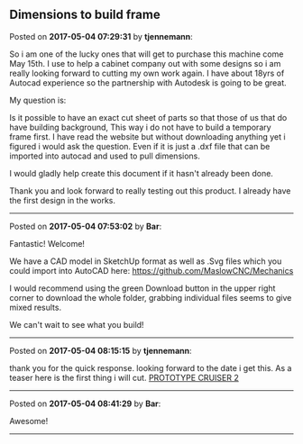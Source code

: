 ## Dimensions to build frame
Posted on **2017-05-04 07:29:31** by **tjennemann**:

So i am one of the lucky ones that will get to purchase this machine come May 15th. I use to help a cabinet company out with some designs so i am really looking forward to cutting my own work again. I have about 18yrs of Autocad experience so the partnership with Autodesk is going to be great.



My question is: 

   Is it possible to have an exact cut sheet of parts so that those of us that do have building background, This way i do not have to build a temporary frame first. I have read the website but without downloading anything yet i figured i would ask the question. Even if it is just a .dxf file that can be imported into autocad and used to pull dimensions. 



I would gladly help create this document if it hasn't already been done.



Thank you and look forward to really testing out this product. I already have the first design in the works.

---

Posted on **2017-05-04 07:53:02** by **Bar**:

Fantastic! Welcome!



We have a CAD model in SketchUp format as well as .Svg files which you could import into AutoCAD here: https://github.com/MaslowCNC/Mechanics



I would recommend using the green Download button in the upper right corner to download the whole folder, grabbing individual files seems to give mixed results.



We can't wait to see what you build!

---

Posted on **2017-05-04 08:15:15** by **tjennemann**:

thank you for the quick response. looking forward to the date i get this. As a teaser here is the first thing i will cut. [PROTOTYPE CRUISER 2](/images/ZK/aB/ZKaB_prototypecruiser2.jpg.jpg)

---

Posted on **2017-05-04 08:41:29** by **Bar**:

Awesome!

---

